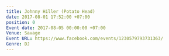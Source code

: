 ```yaml
---
title: Johnny Hiller (Potato Head)
date: 2017-08-01 17:52:00 +07:00
position: 0
Event date: 2017-08-05 00:00:00 +07:00
Venue: Savage
Event URL: https://www.facebook.com/events/1230579793731363/
Genre: DJ
---
```


